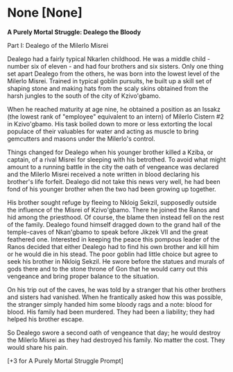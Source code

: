 # None [None]
**A Purely Mortal Struggle: Dealego the Bloody** 

Part I: Dealego of the Milerlo Misrei

Dealego had a fairly typical Nkarlen childhood. He was a middle child - number six of eleven - and had four brothers and six sisters. Only one thing set apart Dealego from the others, he was born into the lowest level of the Milerlo Misrei. Trained in typical goblin pursuits, he built up a skill set of shaping stone and making hats from the scaly skins obtained from the harsh jungles to the south of the city of Kzivo'gbamo.

When he reached maturity at age nine, he obtained a position as an Issakz (the lowest rank of "employee" equivalent to an intern) of Milerlo Cistern #2 in Kzivo'gbamo. His task boiled down to more or less extorting the local populace of their valuables for water and acting as muscle to bring gemcutters and masons under the Milerlo's control.

Things changed for Dealego when his younger brother killed a Kziba, or captain, of a rival Misrei for sleeping with his betrothed. To avoid what might amount to a running battle in the city the oath of vengeance was declared and the Milerlo Misrei received a note written in blood declaring his brother's life forfeit. Dealego did not take this news very well, he had been fond of his younger brother when the two had been growing up together. 

His brother sought refuge by fleeing to Nkloig Sekzil, supposedly outside the influence of the Misrei of Kzivo'gbamo. There he joined the Ranos and hid among the priesthood. Of course, the blame then instead fell on the rest of the family. Dealego found himself dragged down to the grand hall of the temple-caves of Nkan'gbamo to speak before Jikzek VII and the great feathered one. Interested in keeping the peace this pompous leader of the Ranos decided that either Dealego had to find his own brother and kill him or he would die in his stead. The poor goblin had little choice but agree to seek his brother in Nkloig Sekzil. He swore before the statues and murals of gods there and to the stone throne of Gon that he would carry out this vengeance and bring proper balance to the situation.

On his trip out of the caves, he was told by a stranger that his other brothers and sisters had vanished. When he frantically asked how this was possible, the stranger simply handed him some bloody rags and a note: blood for blood. His family had been murdered. They had been a liability; they had helped his brother escape.

So Dealego swore a second oath of vengeance that day; he would destroy the Milerlo Misrei as they had destroyed his family. No matter the cost. They would share his pain.

\[+3 for A Purely Mortal Struggle Prompt\]
